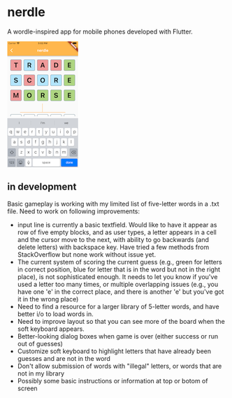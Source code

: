 # nerdle

A wordle-inspired app for mobile phones developed with Flutter.

![Screenshot of nerdle game in play](nerdle.png)

## in development

Basic gameplay is working with my limited list of five-letter words in a .txt file.  Need to work on following improvements:
- input line is currently a basic textfield. Would like to have it appear as row of five empty blocks, and as user types, a letter appears in a cell and the cursor move to the next, with ability to go backwards (and delete letters) with backspace key. Have tried a few methods from StackOverflow but none work without issue yet.
- The current system of scoring the current guess (e.g., green for letters in correct position, blue for letter that is in the word but not in the right place), is not sophisticated enough. It needs to let you know if you've used a letter too many times, or multiple overlapping issues (e.g., you have one 'e' in the correct place, and there is another 'e' but you've got it in the wrong place)
- Need to find a resource for a larger library of 5-letter words, and have better i/o to load words in.
- Need to improve layout so that you can see more of the board when the soft keyboard appears.
- Better-looking dialog boxes when game is over (either success or run out of guesses)
- Customize soft keyboard to highlight letters that have already been guesses and are not in the word
- Don't allow submission of words with "illegal" letters, or words that are not in my library
- Possibly some basic instructions or information at top or botom of screen